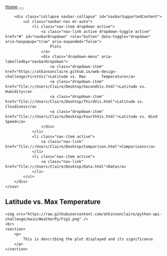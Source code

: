 <!DOCTYPE html>
<html lang="en">
<head>
  <meta charset="UTF-8">
  <title>Web Homework</title>
  <link rel="stylesheet" href="https://stackpath.bootstrapcdn.com/bootstrap/4.3.1/css/bootstrap.min.css" integrity="sha384-ggOyR0iXCbMQv3Xipma34MD+dH/1fQ784/j6cY/iJTQUOhcWr7x9JvoRxT2MZw1T" crossorigin="anonymous">
  <link rel="stylesheet" type="text/css" href="style.css">
</head>
<body>
    <nav class="navbar navbar-expand-lg navbar-light bg-light">
        <a class="navbar-brand" href="#">Home</a>
        <button class="navbar-toggler" type="button" data-toggle="collapse" data-target="#navbarSupportedContent" aria-controls="navbarSupportedContent" aria-expanded="false" aria-label="Toggle navigation">
            <span class="navbar-toggler-icon"></span>
        </button>

        <div class="collapse navbar-collapse" id="navbarSupportedContent">
            <ul class="navbar-nav mr-auto">
                <li class="nav-item dropdown active">
                    <a class="nav-link active dropdown-toggle active" href="#" id="navbarDropdown" role="button" data-toggle="dropdown" aria-haspopup="true" aria-expanded="false">
                        Plots
                    </a>
                    <div class="dropdown-menu" aria-labelledby="navbarDropdown">
                        <a class="dropdown-item" href="https://atkinsonclaire.github.io/web-design-challenge/FirstVis">Latitude vs. Max       Temperature</a>
                        <a class="dropdown-item" href="file:///Users/Claire/Desktop/SecondVis.html">Latitude vs. Humidity</a>
                        <a class="dropdown-item" href="file:///Users/Claire/Desktop/ThirdVis.html">Latitude vs. Cloudiness</a>
                        <a class="dropdown-item" href="file:///Users/Claire/Desktop/FourthVis.html">Latitude vs. Wind Speed</a>
                    </div>
                </li>
                <li class="nav-item active">
                    <a class="nav-link" href="file:///Users/Claire/Desktop/Comparison.html">Comparisons</a>
                </li>
                <li class="nav-item active">
                    <a class="nav-link" href="file:///Users/Claire/Desktop/Data.html">Data</a>
                </li>
            </ul>
        </div>
    </nav>

<body>
    <h1>Latitude vs. Max Temperature</h1>

    <img src="https://raw.githubusercontent.com/atkinsonclaire/python-api-challenge/main/WeatherPy/Fig1.png" />
    <br>
    <section>
        <p>
            This is describing the plot displayed and its significance
        </p>
    </section>
</body>
